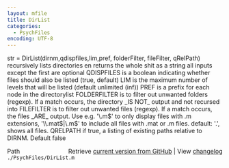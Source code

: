 ```yaml
---
layout: mfile
title: DirList
categories:
  - PsychFiles
encoding: UTF-8
---
```


str = DirList\(dirnm,qdispfiles,lim,pref, folderFilter, fileFilter, qRelPath\)
recursively lists directories en returns the whole shit
as a string
all inputs except the first are optional
QDISPFILES is a boolean indicating whether files should also be listed
\(true, default\)
LIM is the maximum number of levels that will be listed \(default unlimited \(inf\)\)
PREF is a prefix for each node in the directorylist
FOLDERFILTER is to filter out unwanted folders \(regexp\). If a match
occurs, the directory \_IS NOT\_ output and not recursed into
FILEFILTER is to filter out unwanted files \(regexp\). If a match
occurs, the files \_ARE\_ output. Use e.g. '\\.m$' to only display files with
.m extensions, '\\.mat$|\\.m$' to include all files with .mat or .m files.
default: '.', shows all files.
QRELPATH if true, a listing of existing paths relative to DIRNM. Default
false


<div class="code_header" style="text-align:right;">
  <span style="float:left;">Path&nbsp;&nbsp;</span> <span class="counter">Retrieve <a href=
  "https://raw.github.com/Psychtoolbox-3/Psychtoolbox-3/beta/./PsychFiles/DirList.m">current version from GitHub</a> | View <a href=
  "https://github.com/Psychtoolbox-3/Psychtoolbox-3/commits/beta/./PsychFiles/DirList.m">changelog</a></span>
</div>
<div class="code">
  <code>./PsychFiles/DirList.m</code>
</div>
